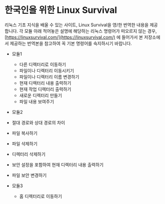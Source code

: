 # 한국인을 위한 Linux Survival
리눅스 기초 지식을 배울 수 있는 사이트, Linux Survival을 영/한 번역한 내용을 제공합니다. 각 모듈 아래 적어놓은 설명에 해당하는 리눅스 명령어가 떠오르지 않는 경우, [https://linuxsurvival.com/](https://linuxsurvival.com/) 에 들어가서 본 저장소에서 제공하는 번역본을 참고하여 꼭 기본 명령어를 숙지하시기 바랍니다.

- 모듈1
  - 다른 디렉터리로 이동하기
  - 파일이나 디렉터리 이동시키기
  - 파일이나 디렉터리 이름 변경하기
  - 현재 디렉터리 내용 출력하기
  - 현재 작업 디렉터리 출력하기
  - 새로운 디렉터리 만들기
  - 파일 내용 보여주기
  
-  모듈2
  - 절대 경로와 상대 경로의 차이
  - 파일 복사하기
  - 파일 삭제하기
  - 디렉터리 삭제하기
  - 보안 설정을 포함하여 현재 디렉터리 내용 출력하기
  - 파일 보안 변경하기

- 모듈3
  - 홈 디렉터리로 이동하기








